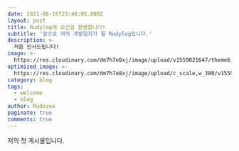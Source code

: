 ```yaml
---
date: 2021-06-16T23:48:05.000Z
layout: post
title: Rudylog에 오신걸 환영합니다!
subtitle: '앞으로 저의 개발일지가 될 Rudylog입니다.'
description: >-
  처음 인사드립니다!
image: >-
  https://res.cloudinary.com/dm7h7e8xj/image/upload/v1559821647/theme6_qeeojf.jpg
optimized_image: >-
  https://res.cloudinary.com/dm7h7e8xj/image/upload/c_scale,w_380/v1559821647/theme6_qeeojf.jpg
category: blog
tags:
  - welcome
  - blog
author: Rudezoo
paginate: true
comments: true
---
```

저의 첫 게시물입니다.